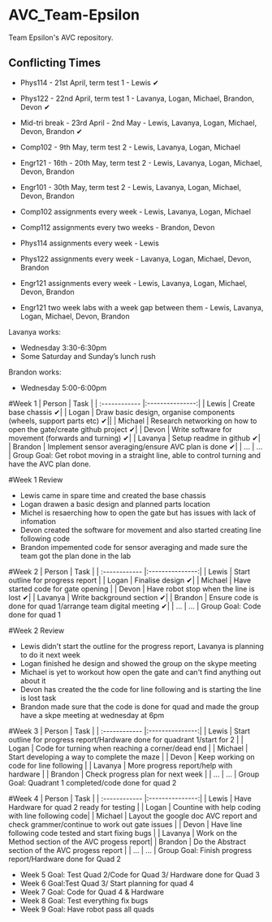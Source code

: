 # AVC_Team-Epsilon
Team Epsilon's AVC repository.

## Conflicting Times
- Phys114 - 21st April, term test 1 - Lewis ✔
- Phys122 - 22nd April, term test 1 - Lavanya, Logan, Michael, Brandon, Devon ✔
- Mid-tri break - 23rd April - 2nd May - Lewis, Lavanya, Logan, Michael, Devon, Brandon ✔
- Comp102 - 9th May, term test 2 - Lewis, Lavanya, Logan, Michael 
- Engr121 - 16th - 20th May, term test 2 - Lewis, Lavanya, Logan, Michael, Devon, Brandon
- Engr101 - 30th May, term test 2 - Lewis, Lavanya, Logan, Michael, Devon, Brandon

- Comp102 assignments every week - Lewis, Lavanya, Logan, Michael
- Comp112 assignments every two weeks - Brandon, Devon
- Phys114 assignments every week - Lewis
- Phys122 assignments every week - Lavanya, Logan, Michael, Devon, Brandon

- Engr121 assignments every week - Lewis, Lavanya, Logan, Michael, Devon, Brandon
- Engr121 two week labs with a week gap between them - Lewis, Lavanya, Logan, Michael, Devon, Brandon

Lavanya works:
- Wednesday 3:30-6:30pm
- Some Saturday and Sunday’s lunch rush

Brandon works:
- Wednesday 5:00-6:00pm

#Week 1 
| Person | Task |
| :------------ |:---------------:| 
| Lewis   | Create base chassis ✔| 
| Logan   | Draw basic design, organise components (wheels, support parts etc) ✔||
| Michael | Research networking on how to open the gate/create github project ✔|
| Devon   | Write software for movement (forwards and turning) ✔|
| Lavanya | Setup readme in github ✔|
| Brandon | Implement sensor averaging/ensure AVC plan is done ✔|
| ...      | ... |
Group Goal: Get robot moving in a straight line, able to control turning and have the AVC plan done.

#Week 1 Review 
 
 - Lewis came in spare time and created the base chassis
 - Logan drawen a basic design and planned parts location 
 - Michel is resaerching how to open the gate  but has issues with lack of infomation 
 - Devon created the software for movement and also started creating line following code
 - Brandon impemented code for sensor averaging and made sure the team got the plan done in the lab

#Week 2
| Person | Task |
| :------------ |:---------------:| 
| Lewis   | Start outline for progress report | 
| Logan   | Finalise design ✔|
| Michael | Have started code for gate opening |
| Devon   | Have robot stop when the line is lost ✔|
| Lavanya | Write background section ✔|
| Brandon | Ensure code is done for quad 1/arrange team digital meeting ✔|
| ...      | ... |
Group Goal: Code done for quad 1

#Week 2 Review

- Lewis didn't start the outline for the progress report, Lavanya is planning to do it next week
- Logan finished he design and showed the group on the skype meeting
- Michael is yet to workout how open the gate and can't find anything out about it
- Devon has created the the code for line following and is starting the line is lost task
- Brandon made sure that the code  is done for quad and made the group have a skpe meeting at wednesday at 6pm

#Week 3
| Person | Task |
| :------------ |:---------------:| 
| Lewis   | Start outline for progress report/Hardware done for quadrant 1/start for 2 | 
| Logan   | Code for turning when reaching a corner/dead end |
| Michael | Start developing a way to complete the maze |
| Devon   | Keep working on code for line following |
| Lavanya | More progress report/help with hardware |
| Brandon | Check progress plan for next week |
| ...      | ... |
Group Goal: Quadrant 1 completed/code done for quad 2


#Week 4
| Person | Task |
| :------------ |:---------------:| 
| Lewis   | Have Hardware for quad 2 ready for testing | 
| Logan   | Countine with help coding with line following code|
| Michael | Layout the google doc AVC report and check grammer/continue to work out gate issues  |
| Devon   | Have line following code tested and start fixing bugs |
| Lavanya | Work on the Method section of the AVC progess report|
| Brandon | Do the Abstract section of the AVC progess report |
| ...      | ... |
Group Goal: Finish progress report/Hardware done for Quad 2

- Week 5 Goal: Test Quad 2/Code for Quad 3/ Hardware done for Quad 3
- Week 6 Goal:Test Quad 3/ Start planning for quad 4
- Week 7 Goal: Code for Quad 4 & Hardware
- Week 8 Goal: Test everything fix bugs
- Week 9 Goal: Have robot pass all quads
